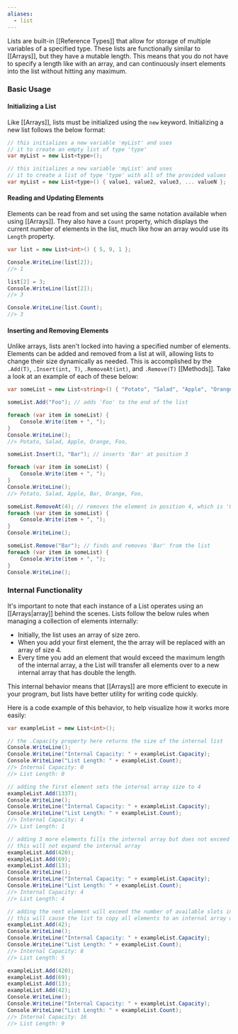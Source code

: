```yaml
---
aliases:
  - list
---
```

Lists are built-in [[Reference Types]] that allow for storage of multiple variables of a specified type. These lists are functionally similar to [[Arrays]], but they have a mutable length. This means that you do not have to specify a length like with an array, and can continuously insert elements into the list without hitting any maximum.

### Basic Usage

#### Initializing a List

Like [[Arrays]], lists must be initialized using the `new` keyword. Initializing a new list follows the below format:

```csharp
// this initializes a new variable 'myList' and uses 
// it to create an empty list of type 'type' 
var myList = new List<type>();

// this initializes a new variable 'myList' and uses 
// it to create a list of type 'type' with all of the provided values 
var myList = new List<type>() { value1, value2, value3, ... valueN };
```

#### Reading and Updating Elements

Elements can be read from and set using the same notation available when using [[Arrays]]. They also have a `Count` property, which displays the current number of elements in the list, much like how an array would use its `Length` property.

```csharp
var list = new List<int>() { 5, 9, 1 };

Console.WriteLine(list[2]);
//> 1

list[2] = 3;
Console.WriteLine(list[2]);
//> 3

Console.WriteLine(list.Count);
//> 3
```

#### Inserting and Removing Elements

Unlike arrays, lists aren't locked into having a specified number of elements. Elements can be added and removed from a list at will, allowing lists to change their size dynamically as needed. This is accomplished by the `.Add(T)`, `.Insert(int, T)`, `.RemoveAt(int)`, and `.Remove(T)` [[Methods]]. Take a look at an example of each of these below:

```csharp
var someList = new List<string>() { "Potato", "Salad", "Apple", "Orange" };

someList.Add("Foo"); // adds 'Foo' to the end of the list

foreach (var item in someList) {
	Console.Write(item + ", ");
}
Console.WriteLine();
//> Potato, Salad, Apple, Orange, Foo, 

someList.Insert(3, "Bar"); // inserts 'Bar' at position 3

foreach (var item in someList) {
	Console.Write(item + ", ");
}
Console.WriteLine();
//> Potato, Salad, Apple, Bar, Orange, Foo, 

someList.RemoveAt(4); // removes the element in position 4, which is 'Orange'
foreach (var item in someList) {
	Console.Write(item + ", ");
}
Console.WriteLine();

someList.Remove("Bar"); // finds and removes 'Bar' from the list
foreach (var item in someList) {
	Console.Write(item + ", ");
}
Console.WriteLine();
```


### Internal Functionality

It's important to note that each instance of a List operates using an [[Arrays|array]] behind the scenes. Lists follow the below rules when managing a collection of elements internally:
- Initially, the list uses an array of size zero. 
- When you add your first element, the the array will be replaced with an array of size 4. 
- Every time you add an element that would exceed the maximum length of the internal array, a the List will transfer all elements over to a new internal array that has double the length.

This internal behavior means that [[Arrays]] are more efficient to execute in your program, but lists have better utility for writing code quickly.

Here is a code example of this behavior, to help visualize how it works more easily:

```csharp
var exampleList = new List<int>();

// the .Capacity property here returns the size of the internal list
Console.WriteLine();
Console.WriteLine("Internal Capacity: " + exampleList.Capacity);
Console.WriteLine("List Length: " + exampleList.Count);
//> Internal Capacity: 0
//> List Length: 0

// adding the first element sets the internal array size to 4
exampleList.Add(1337);
Console.WriteLine();
Console.WriteLine("Internal Capacity: " + exampleList.Capacity);
Console.WriteLine("List Length: " + exampleList.Count);
//> Internal Capacity: 4
//> List Length: 1

// adding 3 more elements fills the internal array but does not exceed it
// this will not expand the internal array
exampleList.Add(420);
exampleList.Add(69);
exampleList.Add(13);
Console.WriteLine();
Console.WriteLine("Internal Capacity: " + exampleList.Capacity);
Console.WriteLine("List Length: " + exampleList.Count);
//> Internal Capacity: 4
//> List Length: 4

// adding the next element will exceed the number of available slots internal array
// this will cause the list to copy all elements to an internal array of double the size
exampleList.Add(42);
Console.WriteLine();
Console.WriteLine("Internal Capacity: " + exampleList.Capacity);
Console.WriteLine("List Length: " + exampleList.Count);
//> Internal Capacity: 8
//> List Length: 5

exampleList.Add(420);
exampleList.Add(69);
exampleList.Add(13);
exampleList.Add(42);
Console.WriteLine();
Console.WriteLine("Internal Capacity: " + exampleList.Capacity);
Console.WriteLine("List Length: " + exampleList.Count);
//> Internal Capacity: 16
//> List Length: 9
```